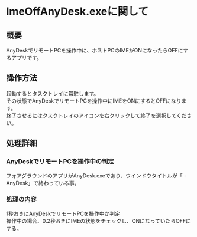 # ImeOffAnyDesk.exeに関して

## 概要

AnyDeskでリモートPCを操作中に、ホストPCのIMEがONになったらOFFにするアプリです。

## 操作方法

起動するとタスクトレイに常駐します。<br>
その状態でAnyDeskでリモートPCを操作中にIMEをONにするとOFFになります。<br>
終了させるにはタスクトレイのアイコンを右クリックして終了を選択してください。<br>

## 処理詳細

### AnyDeskでリモートPCを操作中の判定

フォアグラウンドのアプリがAnyDesk.exeであり、ウインドウタイトルが「 - AnyDesk」で終わっている事。

### 処理の内容

1秒おきにAnyDeskでリモートPCを操作中か判定<br>
操作中の場合、0.2秒おきにIMEの状態をチェックし、ONになっていたらOFFにする。<br>

